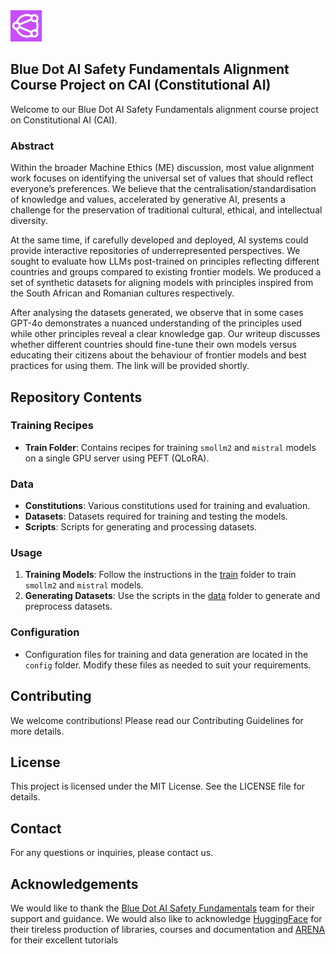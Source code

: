 <img src="assets/bluedotlogo.jpeg" alt="Blue Dot Alignment Course Logo" width="50"/> 

## Blue Dot AI Safety Fundamentals Alignment Course Project on CAI (Constitutional AI)

Welcome to our Blue Dot AI Safety Fundamentals alignment course project on Constitutional AI (CAI). 

### Abstract
Within the broader Machine Ethics (ME) discussion, most value alignment work focuses on identifying the universal set of values that should reflect everyone’s preferences. We believe that the centralisation/standardisation of knowledge and values, accelerated by generative AI, presents a challenge for the preservation of traditional cultural, ethical, and intellectual diversity. 

At the same time, if carefully developed and deployed, AI systems could provide interactive repositories of underrepresented perspectives. We sought to evaluate how LLMs post-trained on principles reflecting different countries and groups compared to existing frontier models. We produced a set of synthetic datasets for aligning models with principles inspired from the South African and Romanian cultures respectively. 

After analysing the datasets generated, we observe that in some cases GPT-4o demonstrates a nuanced understanding of the principles used while other principles reveal a clear knowledge gap. Our writeup discusses whether different countries should fine-tune their own models versus educating their citizens about the behaviour of frontier models and best practices for using them. The link will be provided shortly. 

## Repository Contents

### Training Recipes
- **Train Folder**: Contains recipes for training `smollm2` and `mistral` models on a single GPU server using PEFT (QLoRA).

### Data
- **Constitutions**: Various constitutions used for training and evaluation.
- **Datasets**: Datasets required for training and testing the models.
- **Scripts**: Scripts for generating and processing datasets.


### Usage
1. **Training Models**: Follow the instructions in the [train](https://github.com/moodlep/cai/tree/main/train) folder to train `smollm2` and `mistral` models.
2. **Generating Datasets**: Use the scripts in the [data](https://github.com/moodlep/cai/tree/main/data) folder to generate and preprocess datasets.

### Configuration
- Configuration files for training and data generation are located in the `config` folder. Modify these files as needed to suit your requirements.

## Contributing
We welcome contributions! Please read our Contributing Guidelines for more details.

## License
This project is licensed under the MIT License. See the LICENSE file for details.

## Contact
For any questions or inquiries, please contact us.

## Acknowledgements
We would like to thank the [Blue Dot AI Safety Fundamentals](https://aisafetyfundamentals.com/) team for their support and guidance.
We would also like to acknowledge [HuggingFace](https://huggingface.co/) for their tireless production of libraries, courses and documentation and 
[ARENA](https://github.com/callummcdougall/ARENA_3.0) for their excellent tutorials

